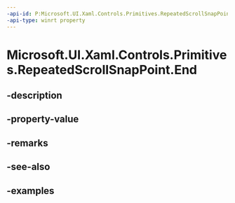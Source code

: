 ```yaml
---
-api-id: P:Microsoft.UI.Xaml.Controls.Primitives.RepeatedScrollSnapPoint.End
-api-type: winrt property
---
```


# Microsoft.UI.Xaml.Controls.Primitives.RepeatedScrollSnapPoint.End

<!--
public double End { get; }
-->


## -description

## -property-value

## -remarks

## -see-also

## -examples


